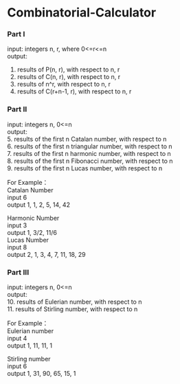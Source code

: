 # Combinatorial-Calculator

### Part I
input: integers n, r, where 0<=r<=n<br>
output:<br>
1. results of P(n, r), with respect to n, r 
2. results of C(n, r), with respect to n, r
3. results of n^r, with respect to n, r
4. results of C(r+n-1, r), with respect to n, r

### Part II
input: integers n, 0<=n <br>
output:<br>
5. results of the first n Catalan number, with respect to n<br>
6. results of the first n triangular number, with respect to n<br>
7. results of the first n harmonic number, with respect to n<br>
8. results of the first n Fibonacci number, with respect to n<br>
9. results of the first n Lucas number, with respect to n<br>

For Example：<br>
Catalan Number<br>
input 6<br>
output 1, 1, 2, 5, 14, 42<br>

Harmonic Number<br>
input 3<br>
output 1, 3/2, 11/6<br>
Lucas Number<br>
input 8<br>
output 2, 1, 3, 4, 7, 11, 18, 29<br>


### Part III
input: integers n, 0<=n<br>
output:<br>
10. results of Eulerian number, with respect to n<br>
11. results of Stirling number, with respect to n<br>

For Example：<br>
Eulerian number<br>
input 4<br>
output 1, 11, 11, 1<br>

Stirling number<br>
input 6<br>
output 1, 31, 90, 65, 15, 1<br>
